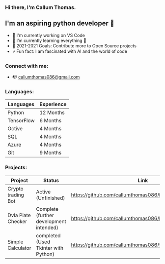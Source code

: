 ### Hi there, I'm Callum Thomas.


## I'm an aspiring python developer 👋


- 🔭 I'm currently working on VS Code
- 🌱 I’m currently learning everything 🤣
- 🥅 2021-2021 Goals: Contribute more to Open Source projects
- ⚡ Fun fact: I am fascinated with AI and the world of code


### Connect with me:

- :mailbox_with_no_mail: callumthomas086@gmail.com



### Languages:

Languages | Experience
------------ | -------------
Python | 12 Months 
TensorFlow  | 6 Months 
Octive | 4 Months 
SQL | 4 Months 
Azure | 4 Months 
Git | 9 Months 

### Projects:

Project | Status | Link
-------- | -------- | -----------------
Crypto trading Bot | Active (Unfinished) | https://github.com/callumthomas086/Binace_API_Trading_Bot
Dvla Plate Checker | Complete (further development intended) | https://github.com/callumthomas086/Plate_checker
Simple Calculator | completed (Used Tkinter with Python) | https://github.com/callumthomas086/Simple-calc

